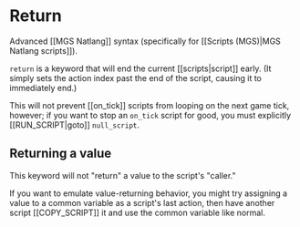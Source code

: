 # Return

Advanced [[MGS Natlang]] syntax (specifically for [[Scripts (MGS)|MGS Natlang scripts]]).

`return` is a keyword that will end the current [[scripts|script]] early. (It simply sets the action index past the end of the script, causing it to immediately end.)

This will not prevent [[on_tick]] scripts from looping on the next game tick, however; if you want to stop an `on_tick` script for good, you must explicitly [[RUN_SCRIPT|goto]] `null_script`.

## Returning a value

This keyword will not "return" a value to the script's "caller."

If you want to emulate value-returning behavior, you might try assigning a value to a common variable as a script's last action, then have another script [[COPY_SCRIPT]] it and use the common variable like normal.
